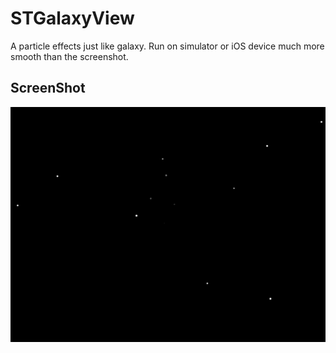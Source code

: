 # STGalaxyView

A particle effects just like galaxy. Run on simulator or iOS device much more smooth than the screenshot.

## ScreenShot

![](./SCREENSHOT/result.gif)